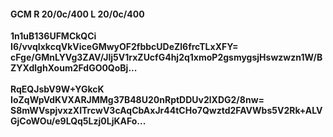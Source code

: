 #### GCM R 20/0c/400 L 20/0c/400
**1n1uB136UFMCkQCi**<br/>**I6/vvqIxkcqVkViceGMwyOF2fbbcUDeZl6frcTLxXFY=**<br/>**cFge/GMnLYVg3ZAV/Jlj5V1rxZUcfG4hj2q1xmoP2gsmygsjHswzwzn1W/BZYXdlghXoum2FdGO0QoBj...**<br/><br/>
**RqEQJsbV9W+YGkcK**<br/>**IoZqWpVdKVXARJMMg37B48U20nRptDDUv2lXDG2/8nw=**<br/>**S8mWVspjvxzXITrcwV3cAqCbAxJr44tCHo7Qwztd2FAVWbs5V2Rk+ALVGjCoWOu/e9LQq5Lzj0LjKAFo...**